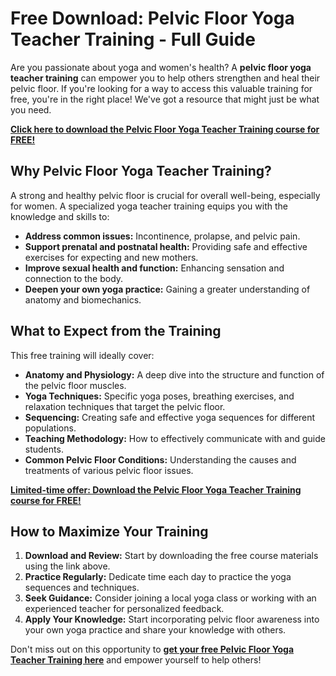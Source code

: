 # Free Download: Pelvic Floor Yoga Teacher Training - Full Guide

Are you passionate about yoga and women's health? A **pelvic floor yoga teacher training** can empower you to help others strengthen and heal their pelvic floor. If you're looking for a way to access this valuable training for free, you're in the right place! We've got a resource that might just be what you need.

[**Click here to download the Pelvic Floor Yoga Teacher Training course for FREE!**](https://udemywork.com/pelvic-floor-yoga-teacher-training)

## Why Pelvic Floor Yoga Teacher Training?

A strong and healthy pelvic floor is crucial for overall well-being, especially for women. A specialized yoga teacher training equips you with the knowledge and skills to:

*   **Address common issues:** Incontinence, prolapse, and pelvic pain.
*   **Support prenatal and postnatal health:** Providing safe and effective exercises for expecting and new mothers.
*   **Improve sexual health and function:** Enhancing sensation and connection to the body.
*   **Deepen your own yoga practice:** Gaining a greater understanding of anatomy and biomechanics.

## What to Expect from the Training

This free training will ideally cover:

*   **Anatomy and Physiology:** A deep dive into the structure and function of the pelvic floor muscles.
*   **Yoga Techniques:** Specific yoga poses, breathing exercises, and relaxation techniques that target the pelvic floor.
*   **Sequencing:** Creating safe and effective yoga sequences for different populations.
*   **Teaching Methodology:** How to effectively communicate with and guide students.
*   **Common Pelvic Floor Conditions:** Understanding the causes and treatments of various pelvic floor issues.

[**Limited-time offer: Download the Pelvic Floor Yoga Teacher Training course for FREE!**](https://udemywork.com/pelvic-floor-yoga-teacher-training)

## How to Maximize Your Training

1.  **Download and Review:** Start by downloading the free course materials using the link above.
2.  **Practice Regularly:** Dedicate time each day to practice the yoga sequences and techniques.
3.  **Seek Guidance:** Consider joining a local yoga class or working with an experienced teacher for personalized feedback.
4.  **Apply Your Knowledge:** Start incorporating pelvic floor awareness into your own yoga practice and share your knowledge with others.

Don't miss out on this opportunity to **[get your free Pelvic Floor Yoga Teacher Training here](https://udemywork.com/pelvic-floor-yoga-teacher-training)** and empower yourself to help others!
